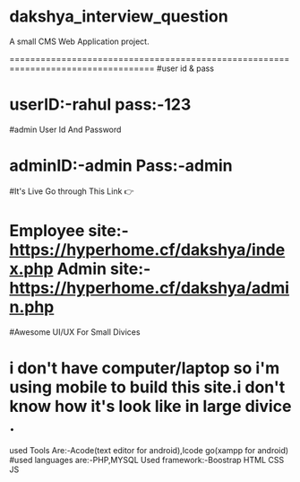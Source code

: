 # dakshya_interview_question
A small CMS Web Application project.

==================================================================================
#user id & pass

userID:-rahul
pass:-123
==================================================================================
#admin User Id And Password

adminID:-admin
Pass:-admin
==================================================================================
#It's Live Go through This Link 👉

Employee site:-https://hyperhome.cf/dakshya/index.php
Admin site:-https://hyperhome.cf/dakshya/admin.php
===================================================================================
 #Awesome UI/UX For Small Divices
 
 i don't have computer/laptop so i'm using mobile to build this site.i don't know how it's look like in large divice . 
================================================================================
 used Tools Are:-Acode(text editor for android),Icode go(xampp for android)
 #used languages are:-PHP,MYSQL
 Used framework:-Boostrap
 HTML
 CSS
 JS
